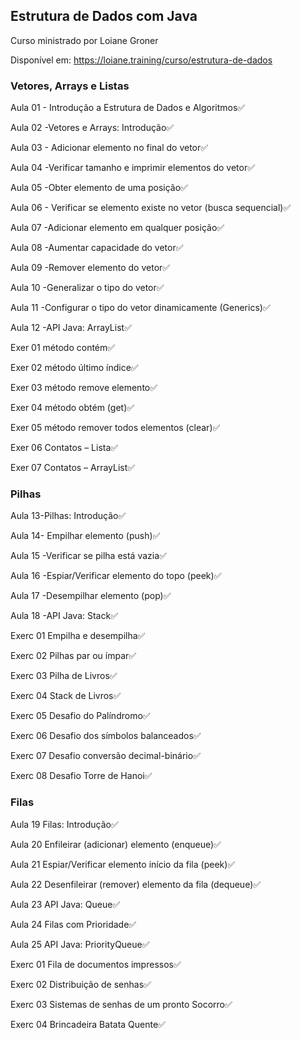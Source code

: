## Estrutura de Dados com Java

Curso ministrado por Loiane Groner

Disponível em: https://loiane.training/curso/estrutura-de-dados

### Vetores, Arrays e Listas

Aula 01 - Introdução a Estrutura de Dados e Algoritmos✅

Aula 02 -Vetores e Arrays: Introdução✅

Aula 03 - Adicionar elemento no final do vetor✅

Aula 04 -Verificar tamanho e imprimir elementos do vetor✅

Aula 05 -Obter elemento de uma posição✅

Aula 06 - Verificar se elemento existe no vetor (busca sequencial)✅

Aula 07 -Adicionar elemento em qualquer posição✅

Aula 08 -Aumentar capacidade do vetor✅

Aula 09 -Remover elemento do vetor✅

Aula 10 -Generalizar o tipo do vetor✅

Aula 11 -Configurar o tipo do vetor dinamicamente (Generics)✅

Aula 12 -API Java: ArrayList✅

Exer 01 método contém✅

Exer 02 método último índice✅

Exer 03 método remove elemento✅

Exer 04 método obtém (get)✅

Exer 05 método remover todos elementos (clear)✅

Exer 06 Contatos – Lista✅

Exer 07 Contatos – ArrayList✅

### Pilhas

Aula 13-Pilhas: Introdução✅

Aula 14- Empilhar elemento (push)✅

Aula 15 -Verificar se pilha está vazia✅

Aula 16 -Espiar/Verificar elemento do topo (peek)✅

Aula 17 -Desempilhar elemento (pop)✅

Aula 18 -API Java: Stack✅

Exerc 01 Empilha e desempilha✅

Exerc 02 Pilhas par ou ímpar✅

Exerc 03 Pilha de Livros✅

Exerc 04 Stack de Livros✅

Exerc 05 Desafio do Palíndromo✅

Exerc 06 Desafio dos símbolos balanceados✅

Exerc 07 Desafio conversão decimal-binário✅

Exerc 08 Desafio Torre de Hanoi✅

### Filas

Aula 19 Filas: Introdução✅

Aula 20 Enfileirar (adicionar) elemento (enqueue)✅

Aula 21 Espiar/Verificar elemento início da fila (peek)✅

Aula 22 Desenfileirar (remover) elemento da fila (dequeue)✅

Aula 23 API Java: Queue✅

Aula 24 Filas com Prioridade✅

Aula 25 API Java: PriorityQueue✅

Exerc 01 Fila de documentos impressos✅

Exerc 02 Distribuição de senhas✅

Exerc 03 Sistemas de senhas de um pronto Socorro✅

Exerc 04 Brincadeira Batata Quente✅
